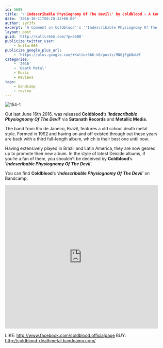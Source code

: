 ```yaml
---
id: 5608
title: '\'Indescribable Physiognomy Of The Devil\' by Coldblood - A Comment'
date: '2016-10-11T00:20:32+00:00'
author: syr3fx
excerpt: 'A Comment on Coldblood''s ''Indescribable Physiognomy Of The Devil'' album (2016).'
layout: post
guid: 'http://kultur666.com/?p=5608'
publicize_twitter_user:
    - kultur666
publicize_google_plus_url:
    - 'https://plus.google.com/+Kultur666-k6/posts/MNGjFgbDuUM'
categories:
    - '2016'
    - 'Death Metal'
    - Music
    - Reviews
tags:
    - bandcamp
    - review
---
```


![154-1](http://localhost:8080/wp-content/uploads/2016/10/154-1.jpg?w=680)

Out last June 16th 2016, was released **Coldblood**‘s ‘***Indescribable Physiognomy Of The Devil***‘ via **Satanath Records** and **Metallic Media**.

The band from Rio de Janeiro, Brazil, features a old school death metal style. Formed in 1992 and having on and off existed through out these years are back with a third full-length album, which is their best one until now.

Having extensively played in Brazil and Latin America, they are now geared up to promote their new album. In the style of latest Deicide albums, if you’re a fan of them, you shouldn’t be deceived by **Coldblood**‘s ‘***Indescribable Physiognomy Of The Devil***‘.

You can find **Coldblood**‘s ‘***Indescribable Physiognomy Of The Devil***‘ on Bandcamp.

<iframe style="border: 0; width: 100%; height: 472px;" src="https://bandcamp.com/EmbeddedPlayer/album=3773257322/size=large/bgcol=333333/linkcol=e99708/tracklist=false/transparent=true/" seamless></iframe>

LIKE: <http://www.facebook.com/coldblood.officialpage>
BUY: <http://coldblood-deathmetal.bandcamp.com/>
